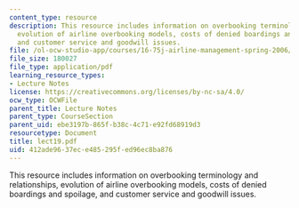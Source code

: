 ```yaml
---
content_type: resource
description: This resource includes information on overbooking terminology and relationships,
  evolution of airline overbooking models, costs of denied boardings and spoilage,
  and customer service and goodwill issues.
file: /ol-ocw-studio-app/courses/16-75j-airline-management-spring-2006/412ade9637ece485295fed96ec8ba876_lect19.pdf
file_size: 180027
file_type: application/pdf
learning_resource_types:
- Lecture Notes
license: https://creativecommons.org/licenses/by-nc-sa/4.0/
ocw_type: OCWFile
parent_title: Lecture Notes
parent_type: CourseSection
parent_uid: ebe3197b-865f-b38c-4c71-e92fd68919d3
resourcetype: Document
title: lect19.pdf
uid: 412ade96-37ec-e485-295f-ed96ec8ba876
---
```

This resource includes information on overbooking terminology and relationships, evolution of airline overbooking models, costs of denied boardings and spoilage, and customer service and goodwill issues.